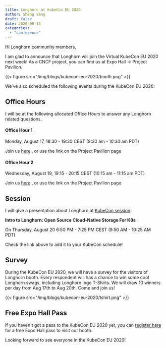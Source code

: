 ```yaml
---
title: Longhorn at KubeCon EU 2020
author: Sheng Yang
draft: false
date: 2020-08-13
categories:
  - "conference"
---
```


Hi Longhorn community members,

I am glad to announce that Longhorn will join the Virtual KubeCon EU 2020 next week! As a CNCF project, you can find us at Expo Hall -> Project Pavilion.

{{< figure src="/img/blogs/kubecon-eu-2020/booth.png" >}}

We've also scheduled the following events during the KubeCon EU 2020:

## Office Hours

I will be at the following allocated Office Hours to answer any Longhorn related questions.

#### Office Hour 1

Monday, August 17, 18:30 - 19:30 CEST (9:30 am - 10:30 am PDT)

Join us [here](https://zoom.us/j/91610538511) , or use the link on the Project Pavilion page

#### Office Hour 2
Wednesday, August 19, 19:15 - 20:15 CEST (10:15 am - 11:15 am PDT)

Join us [here](https://zoom.us/j/96792052214) , or use the link on the Project Pavilion page

## Session

I will give a presentation about Longhorn at [KubeCon session](https://kccnceu20.sched.com/event/554096cfd06db97627ee6490fdbf5b3c):

**Intro to Longhorn: Open Source Cloud-Native Storage For K8s**

On Thursday, August 20 6:50 PM - 7:25 PM CEST (9:50 AM - 10:25 AM PDT)

Check the link above to add it to your KubeCon schedule!

## Survey

During the KubeCon EU 2020, we will have a survey for the visitors of Longhorn booth. Every respondent will has a chance to win some cool Longhorn swags, including Longhorn logo T-Shirts. We will draw 10 winners per day from Aug 17th to Aug 20th. Come and join us!

{{< figure src="/img/blogs/kubecon-eu-2020/tshirt.png" >}}

## Free Expo Hall Pass

If you haven't got a pass to the KubeCon EU 2020 yet, you can [register here](https://events.linuxfoundation.org/kubecon-cloudnativecon-europe/register/) for a free Expo Hall pass to visit our booth.

Looking forward to see everyone in the KubeCon EU 2020!

